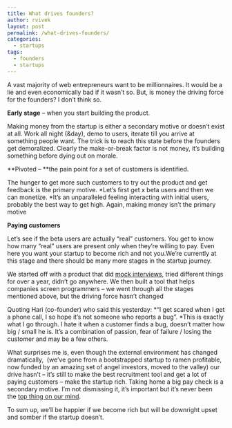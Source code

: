 ```yaml
---
title: What drives founders?
author: rvivek
layout: post
permalink: /what-drives-founders/
categories:
  - startups
tags:
  - founders
  - startups
---
```

A vast majority of web entrepreneurs want to be millionnaires. It would be a lie and even economically bad if it wasn’t so. But, is money the driving force for the founders? I don’t think so.

**Early stage** – when you start building the product.

Making money from the startup is either a secondary motive or doesn’t exist at all. Work all night (&day), demo to users, iterate till you arrive at something people want. The trick is to reach this state before the founders get demoralized. Clearly the make-or-break factor is not money, it’s building something before dying out on morale.

**Pivoted – **the pain point for a set of customers is identified.

The hunger to get more such customers to try out the product and get feedback is the primary motive. *Let’s first get x beta users and then we can monetize. *It’s an unparalleled feeling interacting with initial users, probably the best way to get high. Again, making money isn’t the primary motive

**Paying customers**

Let’s see if the beta users are actually “real” customers. You get to know how many “real” users are present only when they’re willing to pay. Even here you want your startup to become rich and not you.We’re currently at this stage and there should be many more stages in the startup journey.

We started off with a product that did <a href="http://interviewstreet.com/mockinterview.php" target="_blank">mock interviews</a>, tried different things for over a year, didn’t go anywhere. We then built a tool that helps companies screen programmers – we went through all the stages mentioned above, but the driving force hasn’t changed

Quoting Hari (co-founder) who said this yesterday: *“I get scared when I get a phone call, I so hope it’s not someone who reports a bug”. *This is exactly what I go through. I hate it when a customer finds a bug, doesn’t matter how big / small he is. It’s a combination of passion, fear of failure / losing the customer and may be a few others.

What surprises me is, even though the external environment has changed dramatically,  (we’ve gone from a bootstrapped startup to ramen profitable, now funded by an amazing set of angel investors, moved to the valley) our drive hasn’t – it’s still to make the best recruitment tool and get a lot of paying customers – make the startup rich. Taking home a big pay check is a secondary motive. I’m not dismissing it, it’s important but it’s never been the <a href="http://paulgraham.com/top.html" target="_blank">top thing on our mind</a>.

To sum up, we’ll be happier if we become rich but will be downright upset and somber if the startup doesn’t.
